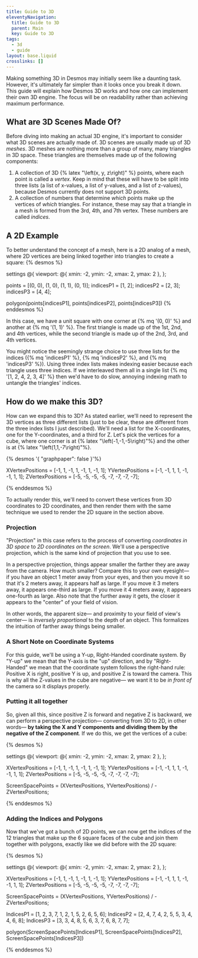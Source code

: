 ```yaml
---
title: Guide to 3D
eleventyNavigation:
  title: Guide to 3D
  parent: Main
  key: Guide to 3D
tags:
  - 3d
  - guide
layout: base.liquid
crosslinks: []
---
```


Making something 3D in Desmos may initially seem like a daunting task. However, it's ultimately far simpler than it looks once you break it down. This guide will explain how Desmos 3D works and how one can implement their own 3D engine. The focus will be on readability rather than achieving maximum performance.

## What are 3D Scenes Made Of?

Before diving into making an actual 3D engine, it's important to consider what 3D scenes are actually made of. 3D scenes are usually made up of 3D _meshes_. 3D meshes are nothing more than a group of many, many triangles in 3D space. These triangles are themselves made up of the following components:

1. A collection of 3D {% latex "\\left(x, y, z\\right)" %} points, where each point is called a _vertex_. Keep in mind that these will have to be split into three lists (a list of x-values, a list of y-values, and a list of z-values), because Desmos currently does not support 3D points.
2. A collection of numbers that determine _which_ points make up the vertices of _which_ triangles. For instance, these may say that a triangle in a mesh is formed from the 3rd, 4th, and 7th vertex. These numbers are called _indices_.

## A 2D Example

To better understand the concept of a mesh, here is a 2D analog of a mesh, where 2D vertices are being linked together into triangles to create a square:
{% desmos %}

settings @{
viewport: @{ xmin: -2, ymin: -2, xmax: 2, ymax: 2 },
};

points = [(0, 0), (1, 0), (1, 1), (0, 1)];
indicesP1 = [1, 2];
indicesP2 = [2, 3];
indicesP3 = [4, 4];

polygon(points[indicesP1], points[indicesP2], points[indicesP3])
{% enddesmos %}

In this case, we have a unit square with one corner at {% mq '(0, 0)' %} and another at {% mq '(1, 1)' %}. The first triangle is made up of the 1st, 2nd, and 4th vertices, while the second triangle is made up of the 2nd, 3rd, and 4th vertices.

You might notice the seemingly strange choice to use three lists for the indices ({% mq 'indicesP1' %}, {% mq 'indicesP2' %}, and {% mq 'indicesP3' %}). Using three index lists makes indexing easier because each triangle uses three indices. If we interleaved them all in a single list {% mq '[1, 2, 4, 2, 3, 4]' %} then we'd have to do slow, annoying indexing math to untangle the triangles' indices.

## How do we make this 3D?

How can we expand this to 3D? As stated earlier, we'll need to represent the 3D vertices as three different lists (just to be clear, these are different from the three index lists I just described). We'll need a list for the X-coordinates, one for the Y-coordinates, and a third for Z. Let's pick the vertices for a cube, where one corner is at {% latex "\\left(-1,-1,-5\\right)"%} and the other is at {% latex "\\left(1,1,-7\\right)"%}.

{% desmos '{ "graphpaper": false }'%}

XVertexPositions = [-1, 1, -1, 1, -1, 1, -1, 1];
YVertexPositions = [-1, -1, 1, 1, -1, -1, 1, 1];
ZVertexPositions = [-5, -5, -5, -5, -7, -7, -7, -7];

{% enddesmos %}

To actually render this, we'll need to convert these vertices from 3D coordinates to 2D coordinates, and then render them with the same technique we used to render the 2D square in the section above.

### Projection

"Projection" in this case refers to the process of converting _coordinates in 3D space_ to _2D coordinates on the screen_. We'll use a perspective projection, which is the same kind of projection that you use to see.

In a perspective projection, things appear smaller the farther they are away from the camera. How much smaller? Compare this to your own eyesight&mdash; if you have an object 1 meter away from your eyes, and then you move it so that it's 2 meters away, it appears half as large. If you move it 3 meters away, it appears one-third as large. If you move it 4 meters away, it appears one-fourth as large. Also note that the further away it gets, the closer it appears to the "center" of your field of vision.

In other words, the apparent size&mdash; and proximity to your field of view's center&mdash; is _inversely proportional_ to the depth of an object. This formalizes the intuition of farther away things being smaller.

### A Short Note on Coordinate Systems

For this guide, we'll be using a Y-up, Right-Handed coordinate system. By "Y-up" we mean that the Y-axis is the "up" direction, and by "Right-Handed" we mean that the coordinate system follows the right-hand rule: Positive X is right, positive Y is up, and positive Z is toward the camera. This is why all the Z-values in the cube are negative&mdash; we want it to be _in front of_ the camera so it displays properly.

### Putting it all together

So, given all this, since positive Z is forward and negative Z is backward, we can perform a perspective projection&mdash; converting from 3D to 2D, in other words&mdash; **by taking the X and Y components and dividing them by the negative of the Z component**. If we do this, we get the vertices of a cube:

{% desmos %}

settings @{
viewport: @{ xmin: -2, ymin: -2, xmax: 2, ymax: 2 },
};

XVertexPositions = [-1, 1, -1, 1, -1, 1, -1, 1];
YVertexPositions = [-1, -1, 1, 1, -1, -1, 1, 1];
ZVertexPositions = [-5, -5, -5, -5, -7, -7, -7, -7];

ScreenSpacePoints = (XVertexPositions, YVertexPositions) / -ZVertexPositions;

{% enddesmos %}

### Adding the Indices and Polygons

Now that we've got a bunch of 2D points, we can now get the indices of the 12 triangles that make up the 6 square faces of the cube and join them together with polygons, exactly like we did before with the 2D square:

{% desmos %}

settings @{
viewport: @{ xmin: -2, ymin: -2, xmax: 2, ymax: 2 },
};

XVertexPositions = [-1, 1, -1, 1, -1, 1, -1, 1];
YVertexPositions = [-1, -1, 1, 1, -1, -1, 1, 1];
ZVertexPositions = [-5, -5, -5, -5, -7, -7, -7, -7];

ScreenSpacePoints = (XVertexPositions, YVertexPositions) / -ZVertexPositions;

IndicesP1 = [1, 2, 3, 7, 1, 2, 1, 5, 2, 6, 5, 6];
IndicesP2 = [2, 4, 7, 4, 2, 5, 5, 3, 4, 4, 6, 8];
IndicesP3 = [3, 3, 4, 8, 5, 6, 3, 7, 6, 8, 7, 7];

polygon(ScreenSpacePoints[IndicesP1], ScreenSpacePoints[IndicesP2], ScreenSpacePoints[IndicesP3])

{% enddesmos %}
